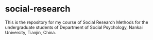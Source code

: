 # social-research

This is the repository for my course of Social Research Methods for the undergraduate 
students of Department of Social Psychology, Nankai University, Tianjin, China.

